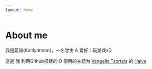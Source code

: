 ```yaml
---
layout: home
---
```

# About me

我是茗赫(Kaitlynnnnn)，一名学生 A
   爱好：玩游戏xD






这是 我 利用Github搭建的 O
                     使用的主题为 [Vangelis Tzortzis](https://github.com/srekoble) 的 [Halve](http://vangeltzo.com/)
                     <script src="./dist/skPlayer.min.js"></script>


